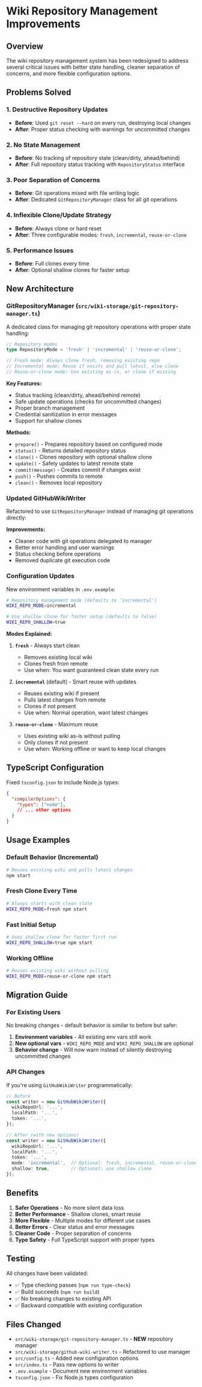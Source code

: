 # Wiki Repository Management Improvements

## Overview

The wiki repository management system has been redesigned to address several critical issues with better state handling, cleaner separation of concerns, and more flexible configuration options.

## Problems Solved

### 1. **Destructive Repository Updates**
- **Before**: Used `git reset --hard` on every run, destroying local changes
- **After**: Proper status checking with warnings for uncommitted changes

### 2. **No State Management**
- **Before**: No tracking of repository state (clean/dirty, ahead/behind)
- **After**: Full repository status tracking with `RepositoryStatus` interface

### 3. **Poor Separation of Concerns**
- **Before**: Git operations mixed with file writing logic
- **After**: Dedicated `GitRepositoryManager` class for all git operations

### 4. **Inflexible Clone/Update Strategy**
- **Before**: Always clone or hard reset
- **After**: Three configurable modes: `fresh`, `incremental`, `reuse-or-clone`

### 5. **Performance Issues**
- **Before**: Full clones every time
- **After**: Optional shallow clones for faster setup

## New Architecture

### GitRepositoryManager (`src/wiki-storage/git-repository-manager.ts`)

A dedicated class for managing git repository operations with proper state handling:

```typescript
// Repository modes
type RepositoryMode = 'fresh' | 'incremental' | 'reuse-or-clone';

// Fresh mode: Always clone fresh, removing existing repo
// Incremental mode: Reuse if exists and pull latest, else clone
// Reuse-or-clone mode: Use existing as-is, or clone if missing
```

**Key Features:**
- Status tracking (clean/dirty, ahead/behind remote)
- Safe update operations (checks for uncommitted changes)
- Proper branch management
- Credential sanitization in error messages
- Support for shallow clones

**Methods:**
- `prepare()` - Prepares repository based on configured mode
- `status()` - Returns detailed repository status
- `clone()` - Clones repository with optional shallow clone
- `update()` - Safely updates to latest remote state
- `commit(message)` - Creates commit if changes exist
- `push()` - Pushes commits to remote
- `clean()` - Removes local repository

### Updated GitHubWikiWriter

Refactored to use `GitRepositoryManager` instead of managing git operations directly:

**Improvements:**
- Cleaner code with git operations delegated to manager
- Better error handling and user warnings
- Status checking before operations
- Removed duplicate git execution code

### Configuration Updates

New environment variables in `.env.example`:

```bash
# Repository management mode (defaults to 'incremental')
WIKI_REPO_MODE=incremental

# Use shallow clone for faster setup (defaults to false)
WIKI_REPO_SHALLOW=true
```

**Modes Explained:**

1. **`fresh`** - Always start clean
   - Removes existing local wiki
   - Clones fresh from remote
   - Use when: You want guaranteed clean state every run

2. **`incremental`** (default) - Smart reuse with updates
   - Reuses existing wiki if present
   - Pulls latest changes from remote
   - Clones if not present
   - Use when: Normal operation, want latest changes

3. **`reuse-or-clone`** - Maximum reuse
   - Uses existing wiki as-is without pulling
   - Only clones if not present
   - Use when: Working offline or want to keep local changes

## TypeScript Configuration

Fixed `tsconfig.json` to include Node.js types:

```json
{
  "compilerOptions": {
    "types": ["node"],
    // ... other options
  }
}
```

## Usage Examples

### Default Behavior (Incremental)
```bash
# Reuses existing wiki and pulls latest changes
npm start
```

### Fresh Clone Every Time
```bash
# Always starts with clean slate
WIKI_REPO_MODE=fresh npm start
```

### Fast Initial Setup
```bash
# Uses shallow clone for faster first run
WIKI_REPO_SHALLOW=true npm start
```

### Working Offline
```bash
# Reuses existing wiki without pulling
WIKI_REPO_MODE=reuse-or-clone npm start
```

## Migration Guide

### For Existing Users

No breaking changes - default behavior is similar to before but safer:

1. **Environment variables** - All existing env vars still work
2. **New optional vars** - `WIKI_REPO_MODE` and `WIKI_REPO_SHALLOW` are optional
3. **Behavior change** - Will now warn instead of silently destroying uncommitted changes

### API Changes

If you're using `GitHubWikiWriter` programmatically:

```typescript
// Before
const writer = new GitHubWikiWriter({
  wikiRepoUrl: '...',
  localPath: '...',
  token: '...',
});

// After (with new options)
const writer = new GitHubWikiWriter({
  wikiRepoUrl: '...',
  localPath: '...',
  token: '...',
  mode: 'incremental',  // Optional: fresh, incremental, reuse-or-clone
  shallow: true,        // Optional: use shallow clone
});
```

## Benefits

1. **Safer Operations** - No more silent data loss
2. **Better Performance** - Shallow clones, smart reuse
3. **More Flexible** - Multiple modes for different use cases
4. **Better Errors** - Clear status and error messages
5. **Cleaner Code** - Proper separation of concerns
6. **Type Safety** - Full TypeScript support with proper types

## Testing

All changes have been validated:
- ✅ Type checking passes (`npm run type-check`)
- ✅ Build succeeds (`npm run build`)
- ✅ No breaking changes to existing API
- ✅ Backward compatible with existing configuration

## Files Changed

- `src/wiki-storage/git-repository-manager.ts` - **NEW** repository manager
- `src/wiki-storage/github-wiki-writer.ts` - Refactored to use manager
- `src/config.ts` - Added new configuration options
- `src/index.ts` - Pass new options to writer
- `.env.example` - Document new environment variables
- `tsconfig.json` - Fix Node.js types configuration
